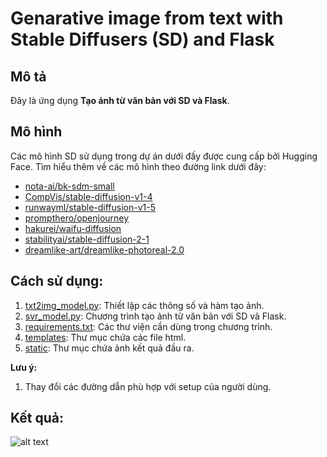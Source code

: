 # Genarative image from text with Stable Diffusers (SD) and Flask
 
## Mô tả
Đây là ứng dụng **Tạo ảnh từ văn bản với SD và Flask**.

## Mô hình
Các mô hình SD sử dụng trong dự án dưới đấy được cung cấp bởi Hugging Face. Tìm hiểu thêm về các mô hình theo đường link dưới đây:
- [nota-ai/bk-sdm-small](https://huggingface.co/nota-ai/bk-sdm-small)
- [CompVis/stable-diffusion-v1-4](https://huggingface.co/CompVis/stable-diffusion-v1-4)
- [runwayml/stable-diffusion-v1-5](https://huggingface.co/runwayml/stable-diffusion-v1-5)
- [prompthero/openjourney](https://huggingface.co/prompthero/openjourney)
- [hakurei/waifu-diffusion](https://huggingface.co/hakurei/waifu-diffusion)
- [stabilityai/stable-diffusion-2-1](https://huggingface.co/stabilityai/stable-diffusion-2-1)
- [dreamlike-art/dreamlike-photoreal-2.0](https://huggingface.co/dreamlike-art/dreamlike-photoreal-2.0)

## Cách sử dụng:
1. [txt2img_model.py](https://github.com/Raggza/Flask_Stable/blob/main/txt2img_model.py): Thiết lập các thông số và hàm tạo ảnh.
2. [svr_model.py](https://github.com/Raggza/Flask_Stable/blob/main/svr_model.py): Chương trình tạo ảnh từ văn bản với SD và Flask.
3. [requirements.txt](https://github.com/Raggza/Flask_Stable/blob/main/requirements.txt): Các thư viện cần dùng trong chương trình.
4. [templates](https://github.com/Raggza/Flask_Stable/tree/main/templates): Thư mục chứa các file html.
5. [static](https://github.com/Raggza/Flask_Stable/tree/main/static): Thư mục chứa ảnh kết quả đầu ra.

**Lưu ý:**
1. Thay đổi các đường dẫn phù hợp với setup của người dùng.

## Kết quả:

![alt text](https://github.com/Raggza/hinh/blob/main/Flask_Stable/hinh1.png)
